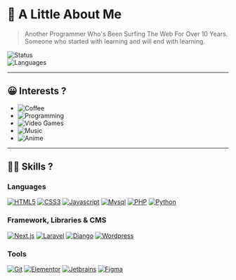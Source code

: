 # 🤏 A Little About Me

> Another Programmer Who's Been Surfing The Web For Over 10 Years.  
> Someone who started with learning and will end with learning.

![Status](https://github-readme-stats.vercel.app/api?username=BlueAshDev&show_icons=true&theme=holi)  
![Languages](https://github-readme-stats.vercel.app/api/top-langs/?username=BlueAshDev&theme=holi)

***

## 😀 Interests ?

- ![Coffee](https://img.shields.io/badge/-Coffee-5B3A29?style=for-the-badge&label=%E2%98%95&labelColor=FFFFFF)
- ![Programming](https://img.shields.io/badge/-Programming-F39F18?style=for-the-badge&label=%F0%9F%92%BB&labelColor=FFFFFF)
- ![Video Games](https://img.shields.io/badge/-Video_Games-00BB2D?style=for-the-badge&label=%F0%9F%8E%AE&labelColor=FFFFFF)
- ![Music](https://img.shields.io/badge/-Music-3E5F8A?style=for-the-badge&label=%F0%9F%8E%B5&labelColor=FFFFFF)
- ![Anime](https://img.shields.io/badge/-Anime-922B3E?style=for-the-badge&label=%F0%9F%8F%AF&labelColor=FFFFFF)

***

## 👨‍💻 Skills ?

### Languages

[![HTML5](https://img.shields.io/badge/-HTML-E34F26?style=for-the-badge&logo=html5&logoColor=FFFFFF)](https://en.wikipedia.org/wiki/HTML5)
[![CSS3](https://img.shields.io/badge/-CSS-1572B6?style=for-the-badge&logo=css3&logoColor=FFFFFF)](https://en.wikipedia.org/wiki/CSS)
[![Javascript](https://img.shields.io/badge/-JavaScript-F7DF1E?style=for-the-badge&logo=javascript&logoColor=323330)](https://js.org)
[![Mysql](https://img.shields.io/badge/-MySQL-4479A1?style=for-the-badge&logo=mysql&logoColor=FFFFFF)](https://mysql.com)
[![PHP](https://img.shields.io/badge/-PHP-777BB4?style=for-the-badge&logo=PHP&logoColor=FFFFFF)](https://php.net)
[![Python](https://img.shields.io/badge/-Python-3776AB?style=for-the-badge&logo=Python&logoColor=FFFFFF)](https://python.org)

### Framework, Libraries & CMS

[![Next.js](https://img.shields.io/badge/-Next.JS-000000?style=for-the-badge&logo=nextdotjs&logoColor=FFFFFF)](https://nextjs.org)
[![Laravel](https://img.shields.io/badge/-Laravel-FF2D20?style=for-the-badge&logo=laravel&logoColor=FFFFFF)](https://laravel.com)
[![Django](https://img.shields.io/badge/-Django-092E20?style=for-the-badge&logo=django&logoColor=FFFFFF)](https://djangoproject.com)
[![Wordpress](https://img.shields.io/badge/-Wordpress-21759B?style=for-the-badge&logo=wordpress&logoColor=FFFFFF)](https://wordpress.org)

### Tools

[![Git](https://img.shields.io/badge/-Git-F05032?style=for-the-badge&logo=git&logoColor=FFFFFF)](https://git-scm.com)
[![Elementor](https://img.shields.io/badge/-Elementor-92003B?style=for-the-badge&logo=elementor&logoColor=FFFFFF)](https://elementor.com)
[![Jetbrains](https://img.shields.io/badge/-Jetbrains-000000?style=for-the-badge&logo=jetbrains&logoColor=FFFFFF)](https://jetbrains.com)
[![Figma](https://img.shields.io/badge/-Figma-F24E1E?style=for-the-badge&logo=figma&logoColor=FFFFFF)](https://figma.com)
